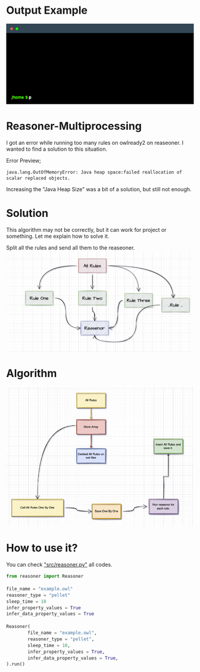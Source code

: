 # Output Example

<center><img src="img/terminal.gif"></center>

# Reasoner-Multiprocessing
I got an error while running too many rules on owlready2 on reaseoner. I wanted to find a solution to this situation.

Error Preview;

    java.lang.OutOfMemoryError: Java heap space:failed reallocation of scalar replaced objects.

Increasing the "Java Heap Size" was a bit of a solution, but still not enough.

# Solution
This algorithm may not be correctly, but it can work for project or something. Let me explain how to solve it.

Split all the rules and send all them to the reaseoner.
<img src="img/image_1.png">

# Algorithm

<img src="img/image_2.png">

# How to use it?

You can check <a href="https://github.com/AliYmn/Reasoner-Multiprocessing/blob/master/src/reasoner.py">"src/reasoner.py"</a> all codes.

```python
from reasoner import Reasoner

file_name = "example.owl"
reasoner_type = "pellet"
sleep_time = 10
infer_property_values = True
infer_data_property_values = True

Reasoner(
        file_name = "example.owl",
        reasoner_type = "pellet",
        sleep_time = 10,
        infer_property_values = True,
        infer_data_property_values = True,
).run()
```
